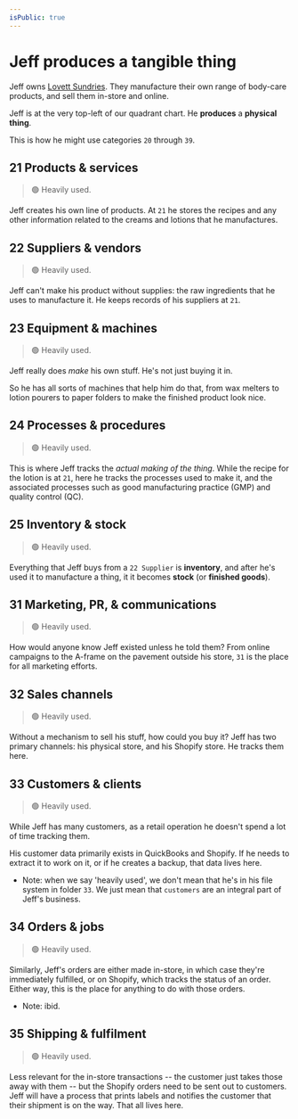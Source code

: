 ```yaml
---
isPublic: true
---
```


# Jeff produces a tangible thing

Jeff owns [Lovett Sundries](https://lovettsundries.com). They manufacture their own range of body-care products, and sell them in-store and online.

Jeff is at the very top-left of our quadrant chart. He **produces** a **physical thing**.

This is how he might use categories `20` through `39`.

## 21 Products & services

> 🟢 Heavily used.

Jeff creates his own line of products. At `21` he stores the recipes and any other information related to the creams and lotions that he manufactures.

## 22 Suppliers & vendors

> 🟢 Heavily used.

Jeff can't make his product without supplies: the raw ingredients that he uses to manufacture it. He keeps records of his suppliers at `21`.

## 23 Equipment & machines

> 🟢 Heavily used.

Jeff really does _make_ his own stuff. He's not just buying it in.

So he has all sorts of machines that help him do that, from wax melters to lotion pourers to paper folders to make the finished product look nice.

## 24 Processes & procedures

> 🟢 Heavily used.

This is where Jeff tracks the _actual making of the thing_. While the recipe for the lotion is at `21`, here he tracks the processes used to make it, and the associated processes such as good manufacturing practice (GMP) and quality control (QC).

## 25 Inventory & stock

> 🟢 Heavily used.

Everything that Jeff buys from a `22 Supplier` is **inventory**, and after he's used it to manufacture a thing, it it becomes **stock** (or **finished goods**).

## 31 Marketing, PR, & communications

> 🟢 Heavily used.

How would anyone know Jeff existed unless he told them? From online campaigns to the A-frame on the pavement outside his store, `31` is the place for all marketing efforts.

## 32 Sales channels

> 🟢 Heavily used.

Without a mechanism to sell his stuff, how could you buy it? Jeff has two primary channels: his physical store, and his Shopify store. He tracks them here.

## 33 Customers & clients

> 🟢 Heavily used.

While Jeff has many customers, as a retail operation he doesn't spend a lot of time tracking them.

His customer data primarily exists in QuickBooks and Shopify. If he needs to extract it to work on it, or if he creates a backup, that data lives here.

- Note: when we say 'heavily used', we don't mean that he's in his file system in folder `33`. We just mean that `customers` are an integral part of Jeff's business.

## 34 Orders & jobs

> 🟢 Heavily used.

Similarly, Jeff's orders are either made in-store, in which case they're immediately fulfilled, or on Shopify, which tracks the status of an order. Either way, this is the place for anything to do with those orders.

- Note: ibid.

## 35 Shipping & fulfilment

> 🟢 Heavily used.

Less relevant for the in-store transactions -- the customer just takes those away with them -- but the Shopify orders need to be sent out to customers. Jeff will have a process that prints labels and notifies the customer that their shipment is on the way. That all lives here.
